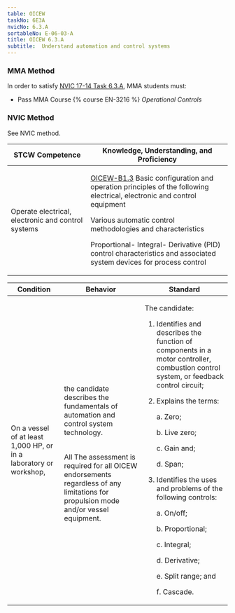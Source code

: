 ```yaml
---
table: OICEW
taskNo: 6E3A
nvicNo: 6.3.A 
sortableNo: E-06-03-A
title: OICEW 6.3.A 
subtitle:  Understand automation and control systems
---
```



### MMA Method

In order to satisfy  [NVIC 17-14  Task  6.3.A]({{site.baseurl}}/assets/images/nvic-17-14.pdf), MMA students must:

* Pass MMA Course {% course EN-3216 %}  *Operational Controls*


### NVIC Method

<a onclick="togglevisibility('nvic_methods')" >See NVIC method.</a>

<div id='nvic_methods' class='hide'>

<table>
<thead>
<tr>
<th class='forty'> STCW Competence </th>
<th class='sixty'> Knowledge, Understanding, and Proficiency </th>
</tr>
</thead>




<tbody>
<tr><td markdown='1'>

Operate electrical, electronic and control systems

</td><td markdown='1'>

[OICEW-B1.3]({{site.baseurl}}/tables/31.html#OICEW-B1.3) Basic configuration and operation principles of the following electrical, electronic and control equipment 

Various automatic control methodologies and characteristics 

Proportional- Integral- Derivative (PID) control characteristics and associated system devices for process control

</td></tr>


</tbody>
</table>


<table>
<thead>
<tr><th class='twenty'>  Condition </th><th class='twenty'> Behavior </th><th  class='sixty'>Standard </th></tr>
</thead>
<tbody >



<tr><td markdown='1'>

On a vessel of at least 1,000 HP, or in a laboratory or workshop,

</td><td markdown='1'>

the candidate describes the fundamentals of automation and control system technology.

<br>

<div class="tooltip">All
<span class="tooltiptext">
The assessment is required for all OICEW endorsements regardless of any limitations for propulsion mode and/or vessel equipment.
</span>
</div>


</td><td markdown='1'>

The candidate:

1. Identifies and describes the function of components in a motor controller, combustion control system, or feedback control circuit;

2. Explains the terms:

     a. Zero; 

     b. Live zero;

     c. Gain and;

     d. Span;

3. Identifies the uses and problems of the following controls:

     a. On/off;

     b. Proportional;

     c. Integral;

     d. Derivative;

     e. Split range; and

     f. Cascade.

</td></tr>
</tbody>
</table>
</div>
